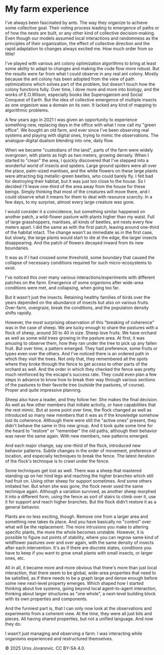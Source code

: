 # My farm experience

I've always been fascinated by ants. The way they organize to achieve some collective goal. Their voting process leading to emergence of paths or of how the nests are built, or any other kind of collective decision-making. Even though our models assumed local interactions and randomness as the principles of their organization, the effect of collective direction and the rapid adaptation to changes always excited me. How much order from so little!

I've played with various ant colony optimization algorithms to bring at least some ability to adapt to changes and making the code flow more robust. But the results were far from what I could observe in any real ant colony. Mostly because the ant colony has been adopted from the view of path optimizations which solves part of the problem, but doesn't touch how the colony functions fully. Over time, I dove more and more into biology, and the works of E.O.Wilson, especially books like Superoganism and Social Conquest of Earth. But the idea of collective emergence of multiple insects as one organism was a domain on its own. It lacked any kind of mapping to algorithmic problems.

A few years ago in 2021 I was given an opportunity to experience something new, replacing days in the office with what I now call my "green office". We bought an old farm, and ever since I've been observing real systems and playing with digital ones, trying to mimic the observations. The analogue-digital dualism blending into one, daily flow.

When we became "custodians of the land", parts of the farm were widely overgrown, with plants as high as two meters, growing densely. When I started to "clean" the area, I quickly discovered that I've stepped into a wonderful world of insects and spiders. Large ground spiders were all over the place, palm-sized mantises, and the white flowers on these large plants were attracting big metallic-green beetles, who could barely fly. I felt bad for destroying their habitat, but it was just too close to the house. So I decided I'll leave one-third of the area away from the house for these beings. Simply thinking that most of the creatures will move there, and I could observe what it means for them to deal with resource scarcity. In a few days, to my surprise, almost every large creature was gone.

I would consider it a coincidence, but something similar happened on another patch, a wild-flower pasture with plants higher than my waist. Full of large grasshoppers, mantises, all kinds of beetles, ant nests every few meters apart. I did the same as with the first patch, leaving around one-third of the habitat intact. The change wasn't as immediate as in the first case, but slowly, the large plants would start to die at the edge, the larger insects disappearing. And the patch of flowers decayed inward from its new boundaries.

It was as if I had crossed some threshold, some boundary that caused the collapse of necessary conditions required for such micro-ecosystems to exist.

I've noticed this over many various interactions/experiments with different patches on the farm. Emergence of some organisms after wide-area conditions were met, and collapsing, when going too far.

But it wasn't just the insects. Retaining healthy families of birds over the years depended on the abundance of insects but also on various fruits. Over-farm, overgraze, break the conditions, and the population density shifts rapidly.

However, the most surprising observation of this "breaking of coherence" was in the case of sheep. We are lucky enough to share the pastures with a flock of sheep, around 30 to 40 in size. Sheep love fruits. We have orchard as well as some wild trees growing in the pasture area. At first, it was amusing to observe them, how they ran under the tree to pick up any fallen fruit. But over time, a pattern emerged. They had preference, some fruits or types even over the others. And I've noticed there is an ordered path in which they visit the trees. Not only that, they remembered all the spots where they broke through the fence to get access to other parts of the orchard as well. And the order in which they checked the fence was pretty much reinforced by the escape's success rate. They could even plan a few steps in advance to know how to break their way through various sections of the pastures to their favorite tree (outside the pastures, of course). Proper and quite impressive planning.

Sheep also have a leader, and they follow her. She makes the final decision. As well as few other members that initiate activity, or have capabilities that the rest mimic. But at some point over time, the flock changed as well as introduced so many new members that it was as if the knowledge somehow lost its coherence. Although there were still the "active ones" present, they didn't behave the same in this new group. And it took quite some time for the heard to "restore" or "remember" the old paths, although their behavior was never the same again. With new members, new patterns emerged.

And each major change, say one-third of the flock, introduced new behavior patterns. Subtle changes in the order of movement, preference of location, and especially techniques to break the fence. The latest iteration of the flock's technique is to crawl under the fence.

Some techniques get lost as well. There was a sheep that mastered standing up on her hind legs and reaching the higher branches which still had fruit on. Using other sheep for support sometimes. And some others imitated her. But when she was gone, the flock never used the same technique again. Although a variation survived, as another sheep morphed it into a different form, using the fence as sort of stairs to climb over it, use it for support and reach higher branches. But the flock didn't restore it as a general behavior.

Plants are no less exciting, though. Remove one from a larger area and something new takes its place. And you have basically no "control" over what will be the replacement. The more intrusions you make to altering specific plants, the more the whole becomes unstable. However, it is possible to figure out points of stability, where you can regrow same kind of wildflower pastures over and over again, with the same density of insects after each intervention. It's as if there are discrete states, conditions you have to keep if you want to grow small plants with small insects, or larger ones, etc.

All in all, it became more and more obvious that there's more than just local interaction, that there seem to be global, wide-area properties that need to be satisfied, as if there needs to be a graph large and dense enough before some new next-level property emerges. Which shaped how I started thinking about live systems, going beyond local agent-to-agent interaction, thinking about larger structures as "one whole", a next-level building block with its own properties and components.

And the funniest part is, that I can only now look at the observations and experiments from a coherent view. At the time, they were all just bits and pieces. All having shared properties, but not a unified language. And now they do.

I wasn’t just managing and observing a farm. I was interacting while organisms experienced and restructured themselves.

© 2025 Uros Jovanovic. CC BY-SA 4.0.
